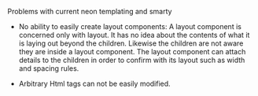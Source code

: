 Problems with current neon templating and smarty


- No ability to easily create layout components: A layout component is concerned only with layout.  It has no idea
  about the contents of what it is laying out beyond the children.  Likewise the children are not aware they are inside a layout component.
  The layout component can attach details to the children in order to confirm with its layout such as width and spacing rules.
  
- Arbitrary Html tags can not be easily modified.